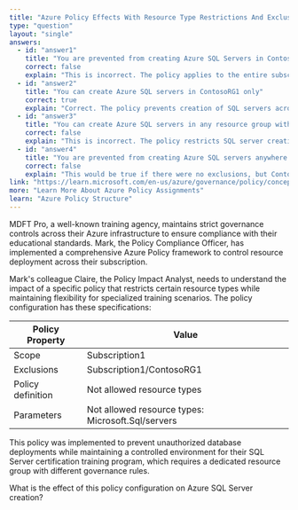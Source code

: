 ```yaml
---
title: "Azure Policy Effects With Resource Type Restrictions And Exclusions"
type: "question"
layout: "single"
answers:
  - id: "answer1"
    title: "You are prevented from creating Azure SQL Servers in ContosoRG1 only"
    correct: false
    explain: "This is incorrect. The policy applies to the entire subscription except for ContosoRG1, which is explicitly excluded from the policy enforcement."
  - id: "answer2"
    title: "You can create Azure SQL servers in ContosoRG1 only"
    correct: true
    explain: "Correct. The policy prevents creation of SQL servers across the entire subscription, but ContosoRG1 is excluded from this restriction, making it the only place where SQL servers can be created."
  - id: "answer3"
    title: "You can create Azure SQL servers in any resource group within Subscription1"
    correct: false
    explain: "This is incorrect. The policy restricts SQL server creation throughout the subscription, with only ContosoRG1 being exempt from this restriction."
  - id: "answer4"
    title: "You are prevented from creating Azure SQL servers anywhere in Subscription1"
    correct: false
    explain: "This would be true if there were no exclusions, but ContosoRG1 is specifically excluded from the policy, allowing SQL server creation there."
link: "https://learn.microsoft.com/en-us/azure/governance/policy/concepts/assignment-structure"
more: "Learn More About Azure Policy Assignments"
learn: "Azure Policy Structure"
---
```


MDFT Pro, a well-known training agency, maintains strict governance controls across their Azure infrastructure to ensure compliance with their educational standards. Mark, the Policy Compliance Officer, has implemented a comprehensive Azure Policy framework to control resource deployment across their subscription.

Mark's colleague Claire, the Policy Impact Analyst, needs to understand the impact of a specific policy that restricts certain resource types while maintaining flexibility for specialized training scenarios. The policy configuration has these specifications:

| Policy Property | Value |
|----------------|--------|
| Scope | Subscription1 |
| Exclusions | Subscription1/ContosoRG1 |
| Policy definition | Not allowed resource types |
| Parameters | Not allowed resource types: Microsoft.Sql/servers |

This policy was implemented to prevent unauthorized database deployments while maintaining a controlled environment for their SQL Server certification training program, which requires a dedicated resource group with different governance rules.

What is the effect of this policy configuration on Azure SQL Server creation?